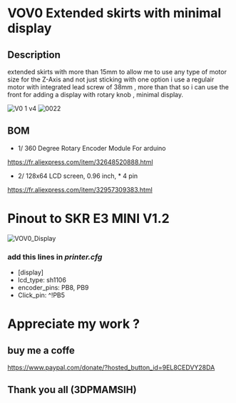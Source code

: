# VOV0 Extended skirts with minimal display
## Description 
extended skirts with more than 15mm to allow me to use any type of motor size for the Z-Axis and not just sticking with one option i use a regulair motor with integrated lead screw 
of 38mm , more than that so i can use the front for adding a display with rotary knob , minimal display.

![V0 1 v4](https://user-images.githubusercontent.com/70104136/134428953-ea42ec26-fc77-484b-8fd5-7e1ff1d7ee43.png)
![0022](https://user-images.githubusercontent.com/70104136/134430987-093e30ec-13d7-4004-a4af-4ddccd638a8e.jpg)

## BOM
- 1/  360 Degree Rotary Encoder Module For arduino 


https://fr.aliexpress.com/item/32648520888.html
- 2/ 128x64 LCD screen, 0.96 inch, * 4 pin


https://fr.aliexpress.com/item/32957309383.html
# Pinout to SKR E3 MINI V1.2
![VOV0_Display](https://user-images.githubusercontent.com/70104136/134429656-9e1e6ce7-d90e-4991-aeec-d5ac53f903be.jpg)

### add this lines in *printer.cfg*
- [display]
- lcd_type: sh1106
- encoder_pins: PB8, PB9
- Click_pin: ^!PB5

# Appreciate my work ?

## buy me a coffe 

https://www.paypal.com/donate/?hosted_button_id=9EL8CEDVY28DA
## Thank you all (3DPMAMSIH)
